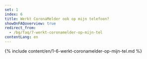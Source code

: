 ```yaml
---
set: 1
index: 6
title: Werkt CoronaMelder ook op mijn telefoon?
showOnFAQoverview: true
redirect_from: 
  - /bg/faq/7-werkt-coronamelder-op-mijn-tel
contentLang: en
---
```

{% include content/en/1-6-werkt-coronamelder-op-mijn-tel.md %}
